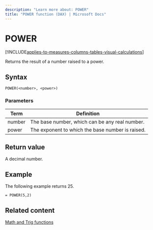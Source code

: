 ```yaml
---
description: "Learn more about: POWER"
title: "POWER function (DAX) | Microsoft Docs"
---
```

# POWER

[!INCLUDE[applies-to-measures-columns-tables-visual-calculations](includes/applies-to-measures-columns-tables-visual-calculations.md)]

Returns the result of a number raised to a power.  
  
## Syntax  
  
```dax
POWER(<number>, <power>)  
```
  
### Parameters  
  
|Term|Definition|  
|--------|--------------|  
|number|The base number, which can be any real number.|  
|power|The exponent to which the base number is raised.|  
  
## Return value

A decimal number.  
  
## Example

The following example returns 25.  
  
```dax
= POWER(5,2)  
```
  
## Related content

[Math and Trig functions](math-and-trig-functions-dax.md)  
